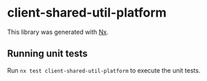 # client-shared-util-platform

This library was generated with [Nx](https://nx.dev).

## Running unit tests

Run `nx test client-shared-util-platform` to execute the unit tests.
